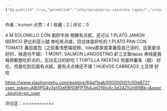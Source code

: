 ```yaml
---
{"dg-publish":true,"permalink":"/xhs/cerueseria-catalana-tapas/","created":"2025-03-17T22:07:08.885+08:00","updated":"2025-03-17T22:07:08.885+08:00"}
---
```


作者：kumori
点赞：4   |   收藏：2   |   评论：0

4 M SOLOMILLO CON 鹅肝牛排 稍微有点腻，还可以
1 PLATO JAMON IBERICO 伊比利亚火腿 单吃有点咸，但总体是好吃的
1 PLATO PAN CON TOMATE 番茄面包（之前看浅葱喵视频，lolea那家是拿番茄自己涂的，这家是涂好的，味道也不错）
1 MONT. SALMON LANGOSTINO 虾三文鱼tapas 单纯是我每顿都想吃虾点的，无功无过的好吃
1 TORTILLA PATATAS 鸡蛋拌薯条（细） 好吃，但是吃到后面有点腻，酱有点点辣还不错
1 HUEVOS CABREAOS 土豆饼 好吃

https://www.xiaohongshu.com/explore/64af1eab000000001c00e872?xsec_token=ABj1PG4v3xVOeEBfG9FP7lhAJel2WjsXc3d24ZIUcW9Bk=&xsec_source=pc_user

评论区：===========

